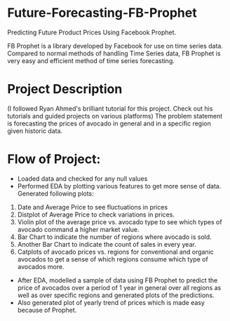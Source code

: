 # Future-Forecasting-FB-Prophet
 Predicting Future Product Prices Using Facebook Prophet.  

 FB Prophet is a library developed by Facebook for use on time series data. Compared to normal methods of handling Time Series data, FB Prophet is very easy and efficient method of time series forecasting.

 # Project Description
(I followed Ryan Ahmed's brilliant tutorial for this project. Check out his tutorials and guided projects on various platforms)
The problem statement is forecasting the prices of avocado in general and in a specific region given historic data.

# Flow of Project:
- Loaded data and checked for any null values
- Performed EDA by plotting various features to get more sense of data. Generated following plots:
1. Date and Average Price to see fluctuations in prices
2. Distplot of Average Price to check variations in prices.
3. Violin plot of the average price vs. avocado type to see which types of avocado command a higher market value.
4. Bar Chart to indicate the number of regions where avocado is sold.
5. Another Bar Chart to indicate the count of sales in every year.
6. Catplots of avocado prices vs. regions for conventional and organic avocados to get a sense of which regions consume which type of avocados more.
- After EDA, modelled a sample of data using FB Prophet to predict the price of avocados over a period of 1 year in general over all regions as well as over specific regions and generated plots of the predictions.
- Also generated plot of yearly trend of prices which is made easy because of Prophet.
